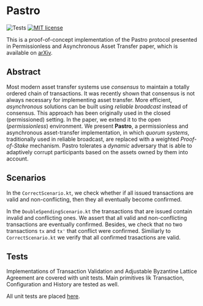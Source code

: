 # Pastro

![Tests](https://github.com/pavponn/pastro/workflows/GitHub%20CI/badge.svg)
[![MIT license](https://img.shields.io/badge/license-MIT-blue.svg)](https://github.com/pavponn/pastro/blob/master/LICENSE)

This is a proof-of-concept implementation of the Pastro protocol presented in Permissionless and Asynchronous Asset Transfer paper, which is available on [arXiv](https://arxiv.org/abs/2105.04966).  

## Abstract
Most modern asset transfer systems use *consensus* to maintain a totally ordered chain of transactions. 
It was recently shown that consensus is not always necessary for implementing asset transfer. 
More efficient, *asynchronous* solutions can be built using *reliable broadcast* instead of consensus. 
This approach has been originally used in the closed (permissioned) setting. 
In the paper, we extend it to the open (*permissionless*) environment.
We present **Pastro**, a permissionless and asynchronous asset-transfer implementation, in which *quorum systems*, traditionally used in reliable broadcast, are replaced with a weighted *Proof-of-Stake* mechanism. 
Pastro tolerates a *dynamic* adversary that is able to adaptively corrupt participants based on the assets owned by them into account.

## Scenarios

In the  `CorrectScenario.kt`, we check whether if all issued transactions are valid and non-conflicting, then they all eventually become confirmed.

In the `DoubleSpendingScenario.kt` the transactions that are issued contain invalid and conflicting ones. We assert that all valid and non-conflicting transactions are eventually confirmed. Besides, we check that no two transactions `tx` and `tx'` that conflict were confirmed. Similiarly to `CorrectScenario.kt` we verify that all confirmed trasactions are valid. 

## Tests

Implementations of Transaction Validation and Adjustable Byzantine Lattice Agreement are covered with unit tests.
Main primitives lik Transaction, Configuration and History are tested as well.

All unit tests are placed [here](https://github.com/pavponn/pastro/tree/master/src/test/kotlin/com/github/pavponn).
